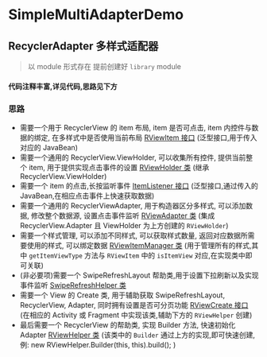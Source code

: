 # SimpleMultiAdapterDemo
## RecyclerAdapter 多样式适配器
>以 module 形式存在
>提前创建好 `library` module

#### 代码注释丰富,详见代码,思路见下方
### 思路
* 需要一个用于 RecyclerView 的 item 布局, item 是否可点击, item 内控件与数据的绑定, 在多样式中是否使用当前布局 [RViewItem 接口](https://github.com/wen704/SimpleMultiAdapterDemo/blob/master/library/src/main/java/com/gaofu/library/model/RViewItem.java) (泛型接口,用于传入对应的 JavaBean)
* 需要一个通用的 RecyclerView.ViewHolder, 可以收集所有控件, 提供当前整个 item, 用于提供实现点击事件的设置 [RViewHolder 类](https://github.com/wen704/SimpleMultiAdapterDemo/blob/master/library/src/main/java/com/gaofu/library/holder/RViewHolder.java) (继承 RecyclerView.ViewHolder)
* 需要一个 item 的点击,长按监听事件 [ItemListener 接口](https://github.com/wen704/SimpleMultiAdapterDemo/blob/master/library/src/main/java/com/gaofu/library/listener/ItemListener.java) (泛型接口,通过传入的 JavaBean,在相应点击事件上快速获取数据)
* 需要一个通用的 RecyclerViewAdapter, 用于构造器区分多样式, 可以添加数据, 修改整个数据源, 设置点击事件监听 [RViewAdapter 类](https://github.com/wen704/SimpleMultiAdapterDemo/blob/master/library/src/main/java/com/gaofu/library/base/RViewAdapter.java) (集成 RecyclerView.Adapter 且 ViewHolder 为上方创建的 `RViewHolder`)
* 需要一个样式管理, 可以添加不同样式, 可以获取样式数量, 返回对应数据所需要使用的样式, 可以绑定数据 [RViewItemManager 类](https://github.com/wen704/SimpleMultiAdapterDemo/blob/master/library/src/main/java/com/gaofu/library/manager/RViewItemManager.java) (用于管理所有的样式,其中 `getItemViewType` 方法与 `RViewItem` 中的 `isItemView` 对应,在实现类中即可关联)
* (非必要项)需要一个 SwipeRefreshLayout 帮助类,用于设置下拉刷新以及实现事件监听 [SwipeRefreshHelper 类](https://github.com/wen704/SimpleMultiAdapterDemo/blob/master/library/src/main/java/com/gaofu/library/SwipeRefreshHelper.java)
* 需要一个 View 的 Create 类, 用于辅助获取 SwipeRefreshLayout, RecyclerView, Adapter, 同时拥有设置是否可分页功能 [RViewCreate 接口](https://github.com/wen704/SimpleMultiAdapterDemo/blob/master/library/src/main/java/com/gaofu/library/core/RViewCreate.java) (在相应的 Activity 或 Fragment 中实现该类,辅助下方的 `RViewHelper` 创建)
* 最后需要一个 RecyclerView 的帮助类, 实现 Builder 方法, 快速初始化 Adapter [RViewHelper 类](https://github.com/wen704/SimpleMultiAdapterDemo/blob/master/library/src/main/java/com/gaofu/library/RViewHelper.java) (该类中的 `Builder` 通过上方的实现,即可快速创建,例: new RViewHelper.Builder(this, this).build(); )

